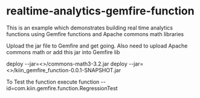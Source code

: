 # realtime-analytics-gemfire-function
  This is an example which demonstrates building real time analytics functions using Gemfire functions and Apache commons math libraries

Upload the jar file to Gemfire and get going. Also need to upload Apache commons math or add this jar into Gemfire lib

deploy --jar=<<PATH>>/commons-math3-3.2.jar
deploy --jar=<<PATH>>/kiin_gemfire_function-0.0.1-SNAPSHOT.jar

To Test the function
execute function --id=com.kiin.gemfire.function.RegressionTest

